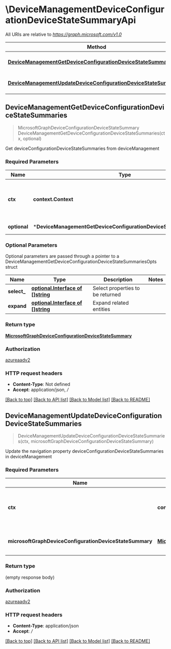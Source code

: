 # \DeviceManagementDeviceConfigurationDeviceStateSummaryApi

All URIs are relative to *https://graph.microsoft.com/v1.0*

Method | HTTP request | Description
------------- | ------------- | -------------
[**DeviceManagementGetDeviceConfigurationDeviceStateSummaries**](DeviceManagementDeviceConfigurationDeviceStateSummaryApi.md#DeviceManagementGetDeviceConfigurationDeviceStateSummaries) | **Get** /deviceManagement/deviceConfigurationDeviceStateSummaries | Get deviceConfigurationDeviceStateSummaries from deviceManagement
[**DeviceManagementUpdateDeviceConfigurationDeviceStateSummaries**](DeviceManagementDeviceConfigurationDeviceStateSummaryApi.md#DeviceManagementUpdateDeviceConfigurationDeviceStateSummaries) | **Patch** /deviceManagement/deviceConfigurationDeviceStateSummaries | Update the navigation property deviceConfigurationDeviceStateSummaries in deviceManagement



## DeviceManagementGetDeviceConfigurationDeviceStateSummaries

> MicrosoftGraphDeviceConfigurationDeviceStateSummary DeviceManagementGetDeviceConfigurationDeviceStateSummaries(ctx, optional)

Get deviceConfigurationDeviceStateSummaries from deviceManagement

### Required Parameters


Name | Type | Description  | Notes
------------- | ------------- | ------------- | -------------
**ctx** | **context.Context** | context for authentication, logging, cancellation, deadlines, tracing, etc.
 **optional** | ***DeviceManagementGetDeviceConfigurationDeviceStateSummariesOpts** | optional parameters | nil if no parameters

### Optional Parameters

Optional parameters are passed through a pointer to a DeviceManagementGetDeviceConfigurationDeviceStateSummariesOpts struct


Name | Type | Description  | Notes
------------- | ------------- | ------------- | -------------
 **select_** | [**optional.Interface of []string**](string.md)| Select properties to be returned | 
 **expand** | [**optional.Interface of []string**](string.md)| Expand related entities | 

### Return type

[**MicrosoftGraphDeviceConfigurationDeviceStateSummary**](microsoft.graph.deviceConfigurationDeviceStateSummary.md)

### Authorization

[azureaadv2](../README.md#azureaadv2)

### HTTP request headers

- **Content-Type**: Not defined
- **Accept**: application/json, */*

[[Back to top]](#) [[Back to API list]](../README.md#documentation-for-api-endpoints)
[[Back to Model list]](../README.md#documentation-for-models)
[[Back to README]](../README.md)


## DeviceManagementUpdateDeviceConfigurationDeviceStateSummaries

> DeviceManagementUpdateDeviceConfigurationDeviceStateSummaries(ctx, microsoftGraphDeviceConfigurationDeviceStateSummary)

Update the navigation property deviceConfigurationDeviceStateSummaries in deviceManagement

### Required Parameters


Name | Type | Description  | Notes
------------- | ------------- | ------------- | -------------
**ctx** | **context.Context** | context for authentication, logging, cancellation, deadlines, tracing, etc.
**microsoftGraphDeviceConfigurationDeviceStateSummary** | [**MicrosoftGraphDeviceConfigurationDeviceStateSummary**](MicrosoftGraphDeviceConfigurationDeviceStateSummary.md)| New navigation property values | 

### Return type

 (empty response body)

### Authorization

[azureaadv2](../README.md#azureaadv2)

### HTTP request headers

- **Content-Type**: application/json
- **Accept**: */*

[[Back to top]](#) [[Back to API list]](../README.md#documentation-for-api-endpoints)
[[Back to Model list]](../README.md#documentation-for-models)
[[Back to README]](../README.md)

